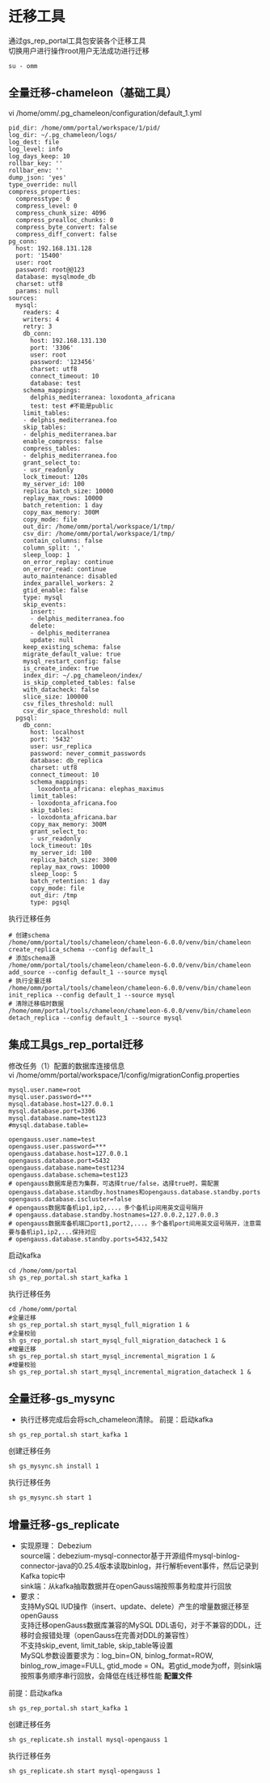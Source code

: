 # 迁移工具
通过gs_rep_portal工具包安装各个迁移工具  
切换用户进行操作root用户无法成功进行迁移  
```
su - omm
```
## 全量迁移-chameleon（基础工具）
vi /home/omm/.pg_chameleon/configuration/default_1.yml
```
pid_dir: /home/omm/portal/workspace/1/pid/
log_dir: ~/.pg_chameleon/logs/
log_dest: file
log_level: info
log_days_keep: 10
rollbar_key: ''
rollbar_env: ''
dump_json: 'yes'
type_override: null
compress_properties:
  compresstype: 0
  compress_level: 0
  compress_chunk_size: 4096
  compress_prealloc_chunks: 0
  compress_byte_convert: false
  compress_diff_convert: false
pg_conn:
  host: 192.168.131.128
  port: '15400'
  user: root
  password: root@@123
  database: mysqlmode_db
  charset: utf8
  params: null
sources:
  mysql:
    readers: 4
    writers: 4
    retry: 3
    db_conn:
      host: 192.168.131.130
      port: '3306'
      user: root
      password: '123456'
      charset: utf8
      connect_timeout: 10
      database: test
    schema_mappings:
      delphis_mediterranea: loxodonta_africana
      test: test #不能是public
    limit_tables:
    - delphis_mediterranea.foo
    skip_tables:
    - delphis_mediterranea.bar
    enable_compress: false
    compress_tables:
    - delphis_mediterranea.foo
    grant_select_to:
    - usr_readonly
    lock_timeout: 120s
    my_server_id: 100
    replica_batch_size: 10000
    replay_max_rows: 10000
    batch_retention: 1 day
    copy_max_memory: 300M
    copy_mode: file
    out_dir: /home/omm/portal/workspace/1/tmp/
    csv_dir: /home/omm/portal/workspace/1/tmp/
    contain_columns: false
    column_split: ','
    sleep_loop: 1
    on_error_replay: continue
    on_error_read: continue
    auto_maintenance: disabled
    index_parallel_workers: 2
    gtid_enable: false
    type: mysql
    skip_events:
      insert:
      - delphis_mediterranea.foo
      delete:
      - delphis_mediterranea
      update: null
    keep_existing_schema: false
    migrate_default_value: true
    mysql_restart_config: false
    is_create_index: true
    index_dir: ~/.pg_chameleon/index/
    is_skip_completed_tables: false
    with_datacheck: false
    slice_size: 100000
    csv_files_threshold: null
    csv_dir_space_threshold: null
  pgsql:
    db_conn:
      host: localhost
      port: '5432'
      user: usr_replica
      password: never_commit_passwords
      database: db_replica
      charset: utf8
      connect_timeout: 10
      schema_mappings:
        loxodonta_africana: elephas_maximus
      limit_tables:
      - loxodonta_africana.foo
      skip_tables:
      - loxodonta_africana.bar
      copy_max_memory: 300M
      grant_select_to:
      - usr_readonly
      lock_timeout: 10s
      my_server_id: 100
      replica_batch_size: 3000
      replay_max_rows: 10000
      sleep_loop: 5
      batch_retention: 1 day
      copy_mode: file
      out_dir: /tmp
      type: pgsql
```
执行迁移任务  
```
# 创建schema
/home/omm/portal/tools/chameleon/chameleon-6.0.0/venv/bin/chameleon create_replica_schema --config default_1
# 添加schema源
/home/omm/portal/tools/chameleon/chameleon-6.0.0/venv/bin/chameleon add_source --config default_1 --source mysql
# 执行全量迁移
/home/omm/portal/tools/chameleon/chameleon-6.0.0/venv/bin/chameleon init_replica --config default_1 --source mysql
# 清除迁移临时数据
/home/omm/portal/tools/chameleon/chameleon-6.0.0/venv/bin/chameleon detach_replica --config default_1 --source mysql

```

## 集成工具gs_rep_portal迁移
修改任务（1）配置的数据库连接信息    
vi /home/omm/portal/workspace/1/config/migrationConfig.properties  
```
mysql.user.name=root
mysql.user.password=***
mysql.database.host=127.0.0.1
mysql.database.port=3306
mysql.database.name=test123
#mysql.database.table=

opengauss.user.name=test
opengauss.user.password=***
opengauss.database.host=127.0.0.1
opengauss.database.port=5432
opengauss.database.name=test1234
opengauss.database.schema=test123
# opengauss数据库是否为集群，可选择true/false，选择true时，需配置opengauss.database.standby.hostnames和opengauss.database.standby.ports
opengauss.database.iscluster=false
# opengauss数据库备机ip1,ip2,...，多个备机ip间用英文逗号隔开
# opengauss.database.standby.hostnames=127.0.0.2,127.0.0.3
# opengauss数据库备机端口port1,port2,...，多个备机port间用英文逗号隔开，注意需要与备机ip1,ip2,...保持对应
# opengauss.database.standby.ports=5432,5432
```
启动kafka
```
cd /home/omm/portal
sh gs_rep_portal.sh start_kafka 1
```
执行迁移任务
```
cd /home/omm/portal
#全量迁移
sh gs_rep_portal.sh start_mysql_full_migration 1 &
#全量校验
sh gs_rep_portal.sh start_mysql_full_migration_datacheck 1 &
#增量迁移
sh gs_rep_portal.sh start_mysql_incremental_migration 1 &
#增量校验
sh gs_rep_portal.sh start_mysql_incremental_migration_datacheck 1 &
```

## 全量迁移-gs_mysync
- 执行迁移完成后会将sch_chameleon清除。
前提：启动kafka
```
sh gs_rep_portal.sh start_kafka 1
```
创建迁移任务
```
sh gs_mysync.sh install 1
```
执行迁移任务
```
sh gs_mysync.sh start 1
```

## 增量迁移-gs_replicate
- 实现原理： Debezium   
  source端：debezium-mysql-connector基于开源组件mysql-binlog-connector-java的0.25.4版本读取binlog，并行解析event事件，然后记录到Kafka topic中  
  sink端：从kafka抽取数据并在openGauss端按照事务粒度并行回放  
- 要求：  
  支持MySQL IUD操作（insert、update、delete）产生的增量数据迁移至openGauss  
  支持迁移openGauss数据库兼容的MySQL DDL语句，对于不兼容的DDL，迁移时会报错处理（openGauss在完善对DDL的兼容性）  
  不支持skip_event, limit_table, skip_table等设置  
  MySQL参数设置要求为：log_bin=ON, binlog_format=ROW, binlog_row_image=FULL, gtid_mode = ON。若gtid_mode为off，则sink端按照事务顺序串行回放，会降低在线迁移性能
**配置文件**  

前提：启动kafka
```
sh gs_rep_portal.sh start_kafka 1
```
创建迁移任务
```
sh gs_replicate.sh install mysql-opengauss 1
```
执行迁移任务
```
sh gs_replicate.sh start mysql-opengauss 1
```

